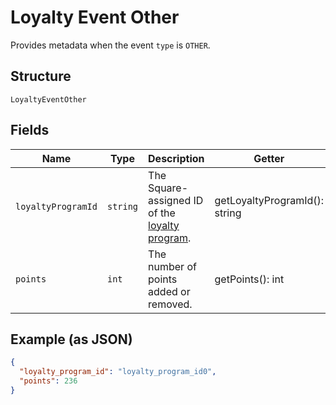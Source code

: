 
# Loyalty Event Other

Provides metadata when the event `type` is `OTHER`.

## Structure

`LoyaltyEventOther`

## Fields

| Name | Type | Description | Getter | Setter |
|  --- | --- | --- | --- | --- |
| `loyaltyProgramId` | `string` | The Square-assigned ID of the [loyalty program](#type-LoyaltyProgram). | getLoyaltyProgramId(): string | setLoyaltyProgramId(string loyaltyProgramId): void |
| `points` | `int` | The number of points added or removed. | getPoints(): int | setPoints(int points): void |

## Example (as JSON)

```json
{
  "loyalty_program_id": "loyalty_program_id0",
  "points": 236
}
```


